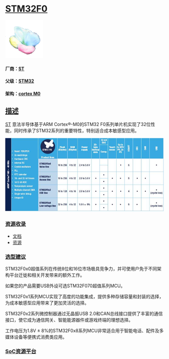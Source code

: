 ﻿# [STM32F0](https://github.com/sochub/STM32F0)

[![sites](SoC/SoC.png)](http://www.qitas.cn) 
#### 厂商：[ST](https://github.com/sochub/ST)
#### 父级：[STM32](https://github.com/sochub/STM32)
#### 架构：[cortex M0](https://github.com/sochub/CM0)

## [描述](https://github.com/sochub/STM32F0/wiki) 

[ST](https://github.com/sochub/ST) 意法半导体基于ARM Cortex®-M0的STM32 F0系列单片机实现了32位性能，同时传承了STM32系列的重要特性，特别适合成本敏感型应用。

[![sites](SoC/STM32F0.jpg)](https://www.st.com/zh/microcontrollers-microprocessors/stm32f0-series.html) 


### [资源收录](https://github.com/sochub/STM32F0)

* [文档](docs/)
* [资源](src/)

### [选型建议](https://github.com/sochub/STM32F0)

STM32F0x0超值系列在传统8位和16位市场极具竞争力，并可使用户免于不同架构平台迁徙和相关开发带来的额外工作。

如果您的产品需要USB外设可选STM32F070超值系列MCU。

STM32F0x1系列MCU实现了高度的功能集成，提供多种存储容量和封装的选择，为成本敏感型应用带来了更加灵活的选择。

STM32F0x2系列微控制器通过无晶振USB 2.0和CAN总线接口提供了丰富的通信接口，使它成为通信网关、智能能源器件或游戏终端的理想选择。

工作电压为1.8V ± 8%的STM32F0x8系列MCU非常适合用于智能电话、配件及多媒体设备等便携式消费类应用。

###  [SoC资源平台](http://www.qitas.cn)
